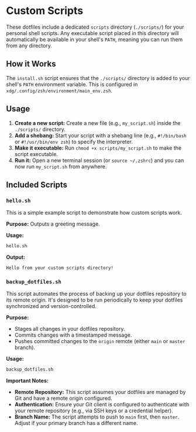 # Custom Scripts

These dotfiles include a dedicated `scripts` directory (`./scripts/`) for your personal shell scripts. Any executable script placed in this directory will automatically be available in your shell's `PATH`, meaning you can run them from any directory.

## How it Works

The `install.sh` script ensures that the `./scripts/` directory is added to your shell's `PATH` environment variable. This is configured in `xdg/.config/zsh/environment/main_env.zsh`.

## Usage

1. **Create a new script:** Create a new file (e.g., `my_script.sh`) inside the `./scripts/` directory.
2. **Add a shebang:** Start your script with a shebang line (e.g., `#!/bin/bash` or `#!/usr/bin/env zsh`) to specify the interpreter.
3. **Make it executable:** Run `chmod +x scripts/my_script.sh` to make the script executable.
4. **Run it:** Open a new terminal session (or `source ~/.zshrc`) and you can now run `my_script.sh` from anywhere.

## Included Scripts

### `hello.sh`

This is a simple example script to demonstrate how custom scripts work.

**Purpose:** Outputs a greeting message.

**Usage:**

```sh
hello.sh
```

**Output:**

```plaintext
Hello from your custom scripts directory!
```

### `backup_dotfiles.sh`

This script automates the process of backing up your dotfiles repository to its remote origin. It's designed to be run periodically to keep your dotfiles synchronized and version-controlled.

**Purpose:**

* Stages all changes in your dotfiles repository.
* Commits changes with a timestamped message.
* Pushes committed changes to the `origin` remote (either `main` or `master` branch).

**Usage:**

```sh
backup_dotfiles.sh
```

**Important Notes:**

* **Remote Repository:** This script assumes your dotfiles are managed by Git and have a remote origin configured.
* **Authentication:** Ensure your Git client is configured to authenticate with your remote repository (e.g., via SSH keys or a credential helper).
* **Branch Name:** The script attempts to push to `main` first, then `master`. Adjust if your primary branch has a different name.
